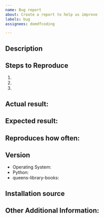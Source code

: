 ```yaml
---
name: Bug report
about: Create a report to help us improve
labels: bug
assignees: domdfcoding

---
```


<!-- Have you searched for similar issues? Before submitting this issue, please check the open issues and add a note before logging a new issue.

PLEASE USE THE TEMPLATE BELOW TO PROVIDE INFORMATION ABOUT THE ISSUE.
THE ISSUE WILL BE CLOSED IF INSUFFICIENT INFORMATION IS PROVIDED.
-->

## Description
<!--Provide a brief description of the issue-->


## Steps to Reproduce
<!--Please add a series of steps to reproduce the issue.

If possible, please include a small, self-contained reproduction.
-->

   1.
   2.
   3.

## Actual result:
<!--Please add screenshots if needed and include the Python traceback if present-->


## Expected result:


## Reproduces how often:
<!--[Easily reproduced/Intermittent issue/No steps to reproduce]-->


## Version

  * Operating System:
  * Python:
  * queens-library-books:

## Installation source
<!-- e.g. GitHub repository, GitHub Releases, PyPI/pip, Anaconda/conda -->


## Other Additional Information:
<!--Any additional information, related issues, extra QA steps, configuration or data that might be necessary to reproduce the issue-->
